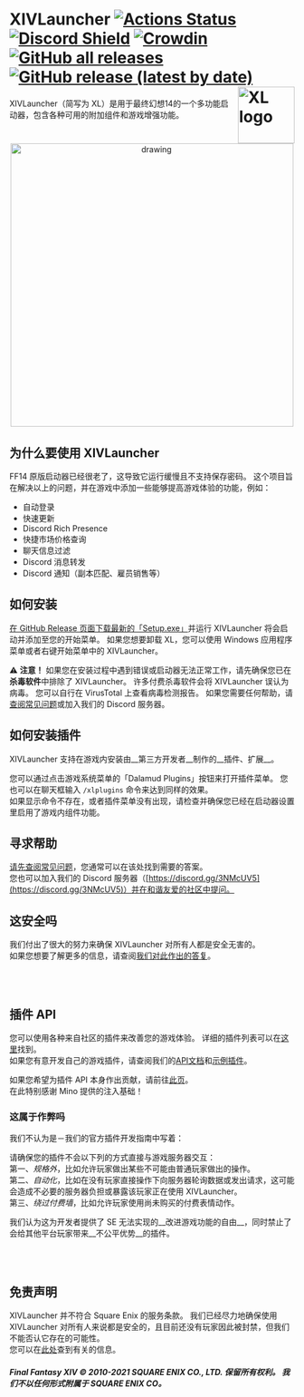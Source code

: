 # XIVLauncher [![Actions Status](https://img.shields.io/github/workflow/status/ottercorp/FFXIVQuickLauncher/Build%20XIVLauncher)](https://github.com/ottercorp/FFXIVQuickLauncher/actions) [![Discord Shield](https://discordapp.com/api/guilds/581875019861328007/widget.png?style=shield)](https://discord.gg/HqvSXkGj) [![Crowdin](https://badges.crowdin.net/ffxivquicklauncher/localized.svg)](https://crowdin.com/project/ffxivquicklauncher) [![GitHub all releases](https://img.shields.io/github/downloads/ottercorp/FFXIVQuickLauncher/total)](https://github.com/ottercorp/FFXIVQuickLauncher/releases/latest) [![GitHub release (latest by date)](https://img.shields.io/github/v/release/ottercorp/FFXIVQuickLauncher)](https://github.com/ottercorp/FFXIVQuickLauncher/releases/latest) <a href="https://github.com/ottercorp/FFXIVQuickLauncher/releases"><img src="https://github.com/ottercorp/FFXIVQuickLauncher/raw/master/src/XIVLauncher/Resources/logo.png" alt="XL logo" width="100" align="right"/></a>

XIVLauncher（简写为 XL）是用于最终幻想14的一个多功能启动器，包含各种可用的附加组件和游戏增强功能。

<p align="center">
  <a href="https://github.com/goatcorp/FFXIVQuickLauncher/releases">
    <img src="https://raw.githubusercontent.com/goatcorp/FFXIVQuickLauncher/master/misc/screenshot.png" alt="drawing" width="500"/>
  </a>
</p>

## 为什么要使用 XIVLauncher

FF14 原版启动器已经很老了，这导致它运行缓慢且不支持保存密码。 这个项目旨在解决以上的问题，并在游戏中添加一些能够提高游戏体验的功能，例如：

* 自动登录
* 快速更新
* Discord Rich Presence
* 快捷市场价格查询
* 聊天信息过滤
* Discord 消息转发
* Discord 通知（副本匹配、雇员销售等）

## 如何安装

[在 GitHub Release 页面下载最新的「Setup.exe」](https://github.com/goatcorp/FFXIVQuickLauncher/releases/latest)并运行 XIVLauncher 将会启动并添加至您的开始菜单。 如果您想要卸载 XL，您可以使用 Windows 应用程序菜单或者右键开始菜单中的 XIVLauncher。

⚠ <b>注意！</b> 如果您在安装过程中遇到错误或启动器无法正常工作，请先确保您已在<b>杀毒软件</b>中排除了 XIVLauncher。 许多付费杀毒软件会将 XIVLauncher 误认为病毒。 您可以自行在 VirusTotal 上查看病毒检测报告。 如果您需要任何帮助，请[查阅常见问题](https://goatcorp.github.io/faq/xl_troubleshooting#q-how-do-i-whitelist-xivlauncher-and-dalamud-so-my-antivirus-leaves-them-alone)或加入我们的 Discord 服务器。

## 如何安装插件
XIVLauncher 支持在游戏内安装由__第三方开发者__制作的__插件、扩展__。

您可以通过点击游戏系统菜单的「Dalamud Plugins」按钮来打开插件菜单。 您也可以在聊天框输入 `/xlplugins` 命令来达到同样的效果。<br>如果显示命令不存在，或者插件菜单没有出现，请检查并确保您已经在启动器设置里启用了游戏内组件功能。

## 寻求帮助
[请先查阅常见问题](https://goatcorp.github.io/faq/)，您通常可以在该处找到需要的答案。<br>您也可以加入我们的 Discord 服务器（[https://discord.gg/3NMcUV5](https://discord.gg/3NMcUV5)）并在和谐友爱的社区中提问。

## 这安全吗
我们付出了很大的努力来确保 XIVLauncher 对所有人都是安全无害的。<br>如果您想要了解更多的信息，请查阅[我们对此作出的答复](https://goatcorp.github.io/faq/xl_troubleshooting#q-are-xivlauncher-dalamud-and-dalamud-plugins-safe-to-use)。

<br>
<br>

## 插件 API

您可以使用各种来自社区的插件来改善您的游戏体验。 详细的插件列表可以在[这里](https://goatcorp.github.io/DalamudPlugins/plugins)找到。 <br>如果您有意开发自己的游戏插件，请查阅我们的[API文档](https://goatcorp.github.io/Dalamud/api/index.html)和[示例插件](https://github.com/goatcorp/SamplePlugin)。

如果您希望为插件 API 本身作出贡献，请前往[此页](https://github.com/goatcorp/Dalamud)。<br>在此特别感谢 Mino 提供的注入基础！

### 这属于作弊吗

我们不认为是－我们的官方插件开发指南中写着：<br>

请确保您的插件不会以下列的方式直接与游戏服务器交互： <br>第一、*规格外*，比如允许玩家做出某些不可能由普通玩家做出的操作。 <br>第二、*自动化*，比如在没有玩家直接操作下向服务器轮询数据或发出请求，这可能会造成不必要的服务器负担或暴露该玩家正在使用 XIVLauncher。 <br>第三、*绕过付费墙*，比如允许玩家使用尚未购买的付费表情动作。

我们认为这为开发者提供了 SE 无法实现的__改进游戏功能的自由__，同时禁止了会给其他平台玩家带来__不公平优势__的插件。

<br>
<br>

## 免责声明
XIVLauncher 并不符合 Square Enix 的服务条款。 我们已经尽力地确保使用 XIVLauncher 对所有人来说都是安全的，且目前还没有玩家因此被封禁，但我们不能否认它存在的可能性。<br>您可以在[此处](https://goatcorp.github.io/faq/xl_troubleshooting#q-are-xivlauncher-dalamud-and-dalamud-plugins-safe-to-use)查到有关的信息。

##### Final Fantasy XIV © 2010-2021 SQUARE ENIX CO., LTD. 保留所有权利。 我们不以任何形式附属于 SQUARE ENIX CO。
